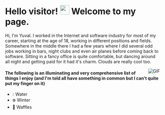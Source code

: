 # Hello visitor! <img src = "https://raw.githubusercontent.com/MartinHeinz/MartinHeinz/master/wave.gif" width = 30px> Welcome to my page.

Hi, I'm Yuval. I worked in the Internet and software industry for most of my career, starting at the age of 18, working in different positions and fields. Somewhere in the middle there I had a few years where I did several odd jobs working in bars, night clubs and even air planes before coming back to software. Sitting in a fancy office is quite comfortable, but dancing around all night and getting paid for it had it's charm. Clouds are really cool too.

<!--
#### I like optical illusions. Here's one:
![Cool optical illusion](./opticalillusion.gif)
-->

<!-- <img align="left" alt="GIF" src="./opticalillusion.gif" /> -->
<img align="right" alt="GIF" src="./opticalillusion.gif" />

#### The following is an illuminating and very comprehensive list of things I enjoy (and I'm told all have something in common but I can't quite put my finger on it)

- 💧 Water
- ❄️ Winter
- 🧇 Waffles



<!--
**yuvaliacob/yuvaliacob** is a ✨ _special_ ✨ repository because its `README.md` (this file) appears on your GitHub profile.

Here are some ideas to get you started:

- 🔭 I’m currently working on ...
- 🌱 I’m currently learning ...
- 👯 I’m looking to collaborate on ...
- 🤔 I’m looking for help with ...
- 💬 Ask me about ...
- 📫 How to reach me: ...
- 😄 Pronouns: ...
- ⚡ Fun fact: ...
-->
